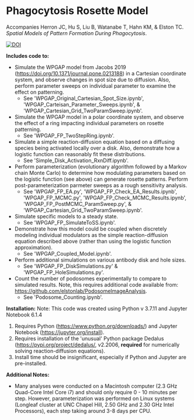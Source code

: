 # Phagocytosis Rosette Model

Accompanies Herron JC, Hu S, Liu B, Watanabe T, Hahn KM, & Elston TC. <i>Spatial Models of Pattern Formation During Phagocytosis</i>.

[![DOI](https://zenodo.org/badge/480388097.svg)](https://zenodo.org/badge/latestdoi/480388097)

__Includes code to:__
- Simulate the WPGAP model from Jacobs 2019 (https://doi.org/10.1371/journal.pone.0213188) in a Cartesian coordinate system, and observe changes in spot size due to diffusion. Also, perform parameter sweeps on individual parameter to examine the effect on patterning.
	- See 'WPGAP_Original_Cartesian_Spot_Size.ipynb', 'WPGAP_Carteisan_Parameter_Sweeps.ipynb', & 'WPGAP_Cartesian_Grid_TwoParamSweep.ipynb'.
- Simulate the WPGAP model in a polar coordinate system, and observe the effect of a ring impacting individual parameters on rosette patterning.
	- See 'WPGAP_FP_TwoStepRing.ipynb'.
- Simulate a simple reaction-diffusion equation based on a diffusing species being activated locally over a disk. Also, demonstrate how a logistic function can reasonably fit these distributions.
	- See 'Simple_Disk_Activation_RxnDiff.ipynb'.
- Perform parameterization (evolutionary algorithm followed by a Markov chain Monte Carlo) to determine how modulating parameters based on the logistic function (see above) can generate rosette patterns. Perform post-parameterization parmeter sweeps as a rough sensitivity analysis.
	- See 'WPGAP_FP_EA.py', 'WPGAP_FP_Check_EA_Results.ipynb', 'WPGAP_FP_MCMC.py', 'WPGAP_FP_Check_MCMC_Results.ipynb', 'WPGAP_FP_PostMCMC_ParamSweep.py', & 'WPGAP_Cartesian_Grid_TwoParamSweep.ipynb'.
- Simulate specific models to a steady state.
	- See 'WPGAP_FP_SimulateToSS.ipynb'.
- Demonstrate how this model could be coupled when discretely modeling individual modulators as the simple reaction-diffusion equation described above (rather than using the logistic function approximation).
	- See 'WPGAP_Coupled_Model.ipynb'.
- Perform additional simulations on various antibody disk and hole sizes.
	- See 'WPGAP_FP_DiskSimulations.py' & 'WPGAP_FP_HoleSimulations.py'.
- Count the number of podosomes experimentally to compare to simulated results. Note, this requires additional code available from: https://github.com/elstonlab/PodosomeImageAnalysis.
	- See 'Podosome_Counting.ipynb'.


__Installation:__
Note: This code was created using Python v 3.7.11 and Jupyter Notebook 6.1.4
1. Requires Python (https://www.python.org/downloads/) and Jupyter Notebook (https://jupyter.org/install).
2. Requires installation of the 'unusual' Python package Dedalus (https://pypi.org/project/dedalus/, v2.2006, __required__ for numerically solving reaction-diffusion equations).
3. Install time should be insignificant, especially if Python and Jupyter are pre-installed. 

__Additional Notes:__
- Many analyses were conducted on a Macintosh computer (2.3 GHz Quad-Core Intel Core i7) and should only require 0 - 10 minutes per step. However, parameterization was performed on Linux systems (Longleaf cluster at UNC Chapel Hill, 2.50 GHz and 2.30 GHz Intel Processors), each step taking around 3-8 days per CPU.





